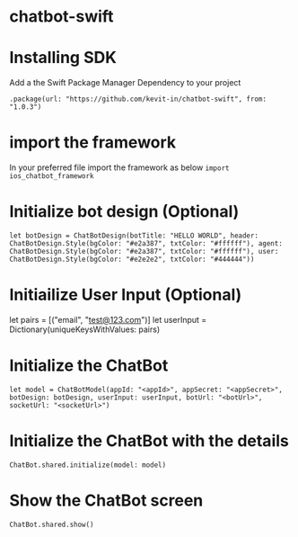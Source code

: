 # chatbot-swift

# Installing SDK
Add a the Swift Package Manager Dependency to your project

```
.package(url: "https://github.com/kevit-in/chatbot-swift", from: "1.0.3")
```

# import the framework
In your preferred file import the framework as below
```import ios_chatbot_framework```
 
# Initialize bot design (Optional)
```let botDesign = ChatBotDesign(botTitle: "HELLO WORLD", header: ChatBotDesign.Style(bgColor: "#e2a387", txtColor: "#ffffff"), agent: ChatBotDesign.Style(bgColor: "#e2a387", txtColor: "#ffffff"), user: ChatBotDesign.Style(bgColor: "#e2e2e2", txtColor: "#444444"))```

# Initiailize User Input (Optional)

let pairs = [("email", "test@123.com")]
let userInput = Dictionary(uniqueKeysWithValues: pairs)
        
# Initialize the ChatBot 
```let model = ChatBotModel(appId: "<appId>", appSecret: "<appSecret>", botDesign: botDesign, userInput: userInput, botUrl: "<botUrl>", socketUrl: "<socketUrl>")```



# Initialize the ChatBot with the details 
```ChatBot.shared.initialize(model: model)```


# Show the ChatBot screen
```ChatBot.shared.show()```
